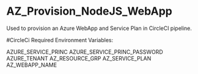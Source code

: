 # AZ_Provision_NodeJS_WebApp
Used to provision an Azure WebApp and Service Plan in CircleCI pipeline.

#CircleCi Required Environment Variables:

AZURE_SERVICE_PRINC
AZURE_SERVICE_PRINC_PASSWORD
AZURE_TENANT
AZ_RESOURCE_GRP
AZ_SERVICE_PLAN
AZ_WEBAPP_NAME

